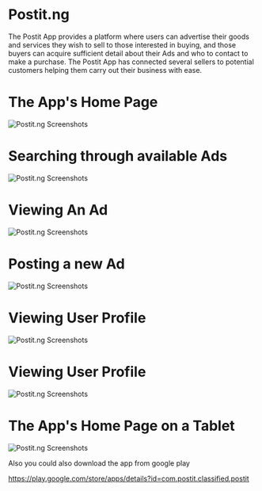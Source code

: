 # Postit.ng
The Postit App provides a platform where users can advertise their goods and services they wish to sell to those interested in buying, and those buyers can acquire sufficient detail about their Ads and who to contact to make a purchase. The Postit App has connected several sellers to potential customers helping them carry out their business with ease.

# The App's Home Page
![Postit.ng Screenshots](https://github.com/Ataimo007/Postit.ng/blob/master/appshots/shot1.png)

# Searching through available Ads
![Postit.ng Screenshots](https://github.com/Ataimo007/Postit.ng/blob/master/appshots/shot2.png)

# Viewing An Ad
![Postit.ng Screenshots](https://github.com/Ataimo007/Postit.ng/blob/master/appshots/shot4.png)

# Posting a new Ad
![Postit.ng Screenshots](https://github.com/Ataimo007/Postit.ng/blob/master/appshots/shot6.png)

# Viewing User Profile
![Postit.ng Screenshots](https://github.com/Ataimo007/Postit.ng/blob/master/appshots/shot7.png)

# Viewing User Profile
![Postit.ng Screenshots](https://github.com/Ataimo007/Postit.ng/blob/master/appshots/shot8.png)

# The App's Home Page on a Tablet
![Postit.ng Screenshots](https://github.com/Ataimo007/Postit.ng/blob/master/appshots/shot9.png)

Also you could also download the app from google play

https://play.google.com/store/apps/details?id=com.postit.classified.postit
